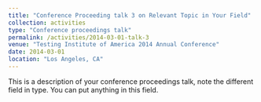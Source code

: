 ```yaml
---
title: "Conference Proceeding talk 3 on Relevant Topic in Your Field"
collection: activities
type: "Conference proceedings talk"
permalink: /activities/2014-03-01-talk-3
venue: "Testing Institute of America 2014 Annual Conference"
date: 2014-03-01
location: "Los Angeles, CA"
---
```


This is a description of your conference proceedings talk, note the different field in type. You can put anything in this field.
